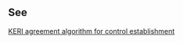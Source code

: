 ## See

[KERI agreement algorithm for control establishment](keri-agreement-algorithm-for-control-establishment.md)
